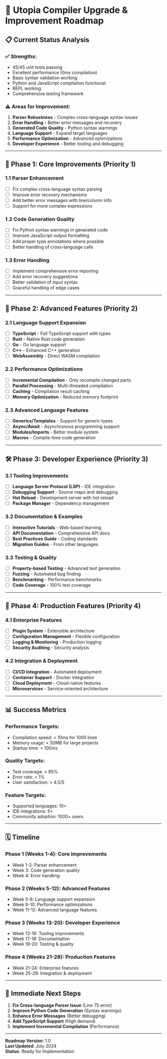 # 🚀 Utopia Compiler Upgrade & Improvement Roadmap

## 📋 **Current Status Analysis**

### **✅ Strengths:**
- 45/45 unit tests passing
- Excellent performance (0ms compilation)
- Basic syntax validation working
- Python and JavaScript compilation functional
- REPL working
- Comprehensive testing framework

### **⚠️ Areas for Improvement:**
1. **Parser Robustness** - Complex cross-language syntax issues
2. **Error Handling** - Better error messages and recovery
3. **Generated Code Quality** - Python syntax warnings
4. **Language Support** - Expand target languages
5. **Performance Optimization** - Advanced optimizations
6. **Developer Experience** - Better tooling and debugging

---

## 🎯 **Phase 1: Core Improvements (Priority 1)**

### **1.1 Parser Enhancement**
- [ ] Fix complex cross-language syntax parsing
- [ ] Improve error recovery mechanisms
- [ ] Add better error messages with line/column info
- [ ] Support for more complex expressions

### **1.2 Code Generation Quality**
- [ ] Fix Python syntax warnings in generated code
- [ ] Improve JavaScript output formatting
- [ ] Add proper type annotations where possible
- [ ] Better handling of cross-language calls

### **1.3 Error Handling**
- [ ] Implement comprehensive error reporting
- [ ] Add error recovery suggestions
- [ ] Better validation of input syntax
- [ ] Graceful handling of edge cases

---

## 🚀 **Phase 2: Advanced Features (Priority 2)**

### **2.1 Language Support Expansion**
- [ ] **TypeScript** - Full TypeScript support with types
- [ ] **Rust** - Native Rust code generation
- [ ] **Go** - Go language support
- [ ] **C++** - Enhanced C++ generation
- [ ] **WebAssembly** - Direct WASM compilation

### **2.2 Performance Optimizations**
- [ ] **Incremental Compilation** - Only recompile changed parts
- [ ] **Parallel Processing** - Multi-threaded compilation
- [ ] **Caching** - Compilation result caching
- [ ] **Memory Optimization** - Reduced memory footprint

### **2.3 Advanced Language Features**
- [ ] **Generics/Templates** - Support for generic types
- [ ] **Async/Await** - Asynchronous programming support
- [ ] **Modules/Imports** - Better module system
- [ ] **Macros** - Compile-time code generation

---

## 🛠️ **Phase 3: Developer Experience (Priority 3)**

### **3.1 Tooling Improvements**
- [ ] **Language Server Protocol (LSP)** - IDE integration
- [ ] **Debugging Support** - Source maps and debugging
- [ ] **Hot Reload** - Development server with hot reload
- [ ] **Package Manager** - Dependency management

### **3.2 Documentation & Examples**
- [ ] **Interactive Tutorials** - Web-based learning
- [ ] **API Documentation** - Comprehensive API docs
- [ ] **Best Practices Guide** - Coding standards
- [ ] **Migration Guides** - From other languages

### **3.3 Testing & Quality**
- [ ] **Property-based Testing** - Advanced test generation
- [ ] **Fuzzing** - Automated bug finding
- [ ] **Benchmarking** - Performance benchmarks
- [ ] **Code Coverage** - 100% test coverage

---

## 🔧 **Phase 4: Production Features (Priority 4)**

### **4.1 Enterprise Features**
- [ ] **Plugin System** - Extensible architecture
- [ ] **Configuration Management** - Flexible configuration
- [ ] **Logging & Monitoring** - Production logging
- [ ] **Security Auditing** - Security analysis

### **4.2 Integration & Deployment**
- [ ] **CI/CD Integration** - Automated deployment
- [ ] **Container Support** - Docker integration
- [ ] **Cloud Deployment** - Cloud-native features
- [ ] **Microservices** - Service-oriented architecture

---

## 📊 **Success Metrics**

### **Performance Targets:**
- Compilation speed: < 10ms for 1000 lines
- Memory usage: < 50MB for large projects
- Startup time: < 100ms

### **Quality Targets:**
- Test coverage: > 95%
- Error rate: < 1%
- User satisfaction: > 4.5/5

### **Feature Targets:**
- Supported languages: 10+
- IDE integrations: 5+
- Community adoption: 1000+ users

---

## 🗓️ **Timeline**

### **Phase 1 (Weeks 1-4):** Core Improvements
- Week 1-2: Parser enhancement
- Week 3: Code generation quality
- Week 4: Error handling

### **Phase 2 (Weeks 5-12):** Advanced Features
- Week 5-8: Language support expansion
- Week 9-10: Performance optimizations
- Week 11-12: Advanced language features

### **Phase 3 (Weeks 13-20):** Developer Experience
- Week 13-16: Tooling improvements
- Week 17-18: Documentation
- Week 19-20: Testing & quality

### **Phase 4 (Weeks 21-28):** Production Features
- Week 21-24: Enterprise features
- Week 25-28: Integration & deployment

---

## 🎯 **Immediate Next Steps**

1. **Fix Cross-language Parser Issue** (Line 75 error)
2. **Improve Python Code Generation** (Syntax warnings)
3. **Enhance Error Messages** (Better debugging)
4. **Add TypeScript Support** (High demand)
5. **Implement Incremental Compilation** (Performance)

---

**Roadmap Version**: 1.0  
**Last Updated**: July 2024  
**Status**: Ready for Implementation 